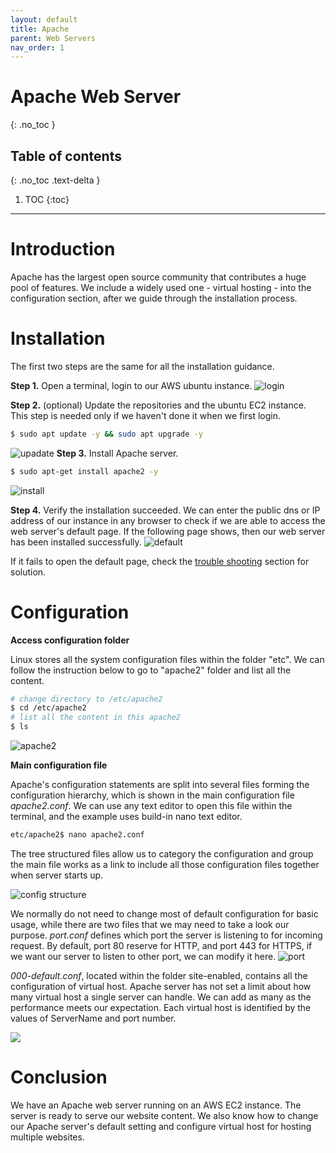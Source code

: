 ```yaml
---
layout: default
title: Apache
parent: Web Servers
nav_order: 1
---
```


# Apache Web Server
{: .no_toc }

## Table of contents
{: .no_toc .text-delta }

1. TOC
{:toc}

---

# Introduction
Apache has the largest open source community that contributes a huge pool of features. We include a widely used one - virtual hosting - into the configuration section, after we guide  through the installation process.

# Installation
The first two steps are the same for all the installation guidance.

**Step 1.** Open a terminal, login to our AWS ubuntu instance.
![login](../../assets/images/login.png)

**Step 2.** (optional) Update the repositories and the ubuntu EC2 instance.
This step is needed only if we haven't done it when we first login.
```bash
$ sudo apt update -y && sudo apt upgrade -y
```
![upadate](../../assets/images/update.png)
**Step 3.** Install Apache server.
```bash
$ sudo apt-get install apache2 -y
```
![install](../../assets/images/install.png)

**Step 4.** Verify the installation succeeded.
We can enter the public dns or IP address of our instance in any browser to check if we are able to access the web server's default page.
If the following page shows, then our web server has been installed successfully. 
![default](../../assets/images/default-page.png)

If it fails to open the default page, check the [trouble shooting](/docs/troubleshooting/apache.md) section for solution.

# Configuration

**Access configuration folder**

Linux stores all the system configuration files within the folder "etc". We can follow the instruction below to go to "apache2" folder and list all the content.  
```bash
# change directory to /etc/apache2
$ cd /etc/apache2
# list all the content in this apache2
$ ls
```
![apache2](../../assets/images/apache_folder.png)

**Main configuration file**

Apache's configuration statements are split into several files forming the configuration hierarchy, which is shown in the main configuration file *apache2.conf*. We can use any text editor to open this file within the terminal, and the example uses build-in nano text editor. 
```bash
etc/apache2$ nano apache2.conf 
```

The tree structured files allow us to category the configuration and group the main file works as a link to include all those configuration files together when server starts up. 

![config structure](../../assets/images/apache_config_tree.png)

We normally do not need to change most of default configuration for basic usage, while there are two files that we may need to  take a look our purpose.
*port.conf* defines which port the server is listening to for incoming request.
By default, port 80 reserve for HTTP, and port 443 for HTTPS, if we want our server to listen to other port, we can modify it here.
![port](../../assets/images/port.png)

*000-default.conf*, located within the folder site-enabled, contains all the configuration of virtual host. Apache server has not set a limit about how many virtual host a single server can handle. 
We can add as many as the performance meets our expectation. Each virtual host is identified by the values of ServerName and port number.

![](../../assets/images/virtual_host.png)

# Conclusion

 We have an Apache web server running on an AWS EC2 instance. The server is ready to serve our website content. We also know how to change our Apache server's default setting and configure virtual host for hosting multiple websites. 
